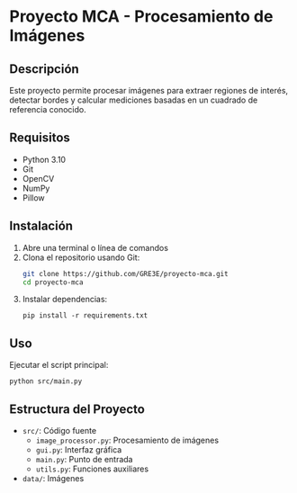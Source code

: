 # Proyecto MCA - Procesamiento de Imágenes

## Descripción
Este proyecto permite procesar imágenes para extraer regiones de interés, detectar bordes y calcular mediciones basadas en un cuadrado de referencia conocido.

## Requisitos
- Python 3.10
- Git
- OpenCV
- NumPy
- Pillow

## Instalación
1. Abre una terminal o línea de comandos
2. Clona el repositorio usando Git:
   ```bash
   git clone https://github.com/GRE3E/proyecto-mca.git
   cd proyecto-mca
   ```
3. Instalar dependencias:
   ```
   pip install -r requirements.txt
   ```

## Uso
Ejecutar el script principal:
```
python src/main.py
```

## Estructura del Proyecto
- `src/`: Código fuente
  - `image_processor.py`: Procesamiento de imágenes
  - `gui.py`: Interfaz gráfica
  - `main.py`: Punto de entrada
  - `utils.py`: Funciones auxiliares
- `data/`: Imágenes
